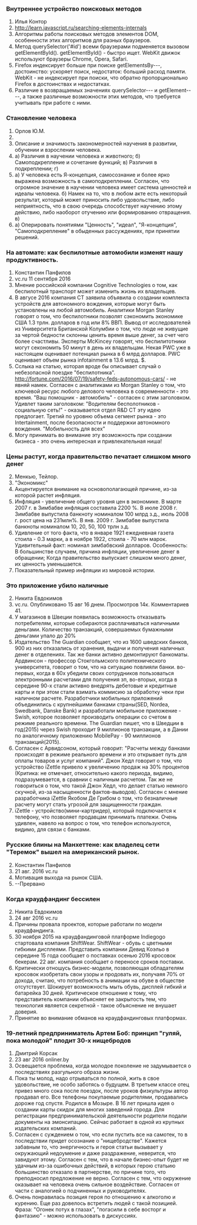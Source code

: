 ### Внутреннее устройство поисковых методов
1. Илья Контор
2. http://learn.javascript.ru/searching-elements-internals
3. Алгоритмы работы поисковых методов элементов DOM, особенности этих алгоритмов для разных браузеров.
4. Метод querySelector('#id') всеми браузерами подменяется вызовом getElementById(). getElementById() - быстро ищет. WebKit движок используют браузеры Chrome, Opera, Safari.
5. Firefox индексирует больше при поиске getElementsBy---, достоинство: ускоряет поиск, недостаток: больший расход памяти. WebKit - не индексирует при поиски, что обратно пропорционально Firefox в достоинствах и недостатках.
6. Различие в возвращаемых значениях querySelector--- и getElement----, а также различные возможности этих методов, что требуется учитывать при работе с ними.

### Становление человека
1. Орлов Ю.М.
2. 
3. Описание и значимость закономерностей научения в развитии, обучении и взрослении человека.
4. а) Различия в научении человека и животного; б) Самоподкрепление и сочетание функций; в) Различия в подкреплении; г) 
5. а) У человека есть Я-концепция, самосознание и более ярко выражена возможность в самоподкреплении. Согласен, что огромное значение в научении человека имеет система ценностей и идеалы человека. б) Намек на то, что в любом акте есть некоторый результат, который может приносить либо удовольствие, либо неприятность, что в свою очередь способствует научению этому действию, либо наоборот отучению или формированию отвращения. в) 
6. а) Оперировать понятиями "Ценность", "идеал", "Я-концепция", "Самоподкрепление" в обыденных рассуждениях, при принятии решений.

### На автомате: как беспилотные автомобили изменят нашу продуктивность.
1. Константин Панфилов
2. vc.ru 11 сентября 2016
3. Мнение российской компании Cognitive Technologies о том, как беспилотный транспорт может изменить жизнь их владельцев. 
4. В авгусе 2016 компания CT заявила объявила о создании комплекта устройств для автономного вождения, которые могут быть установлены на любой автомобиль. Аналитики Morgan Stanley говорят о том, что беспилотники позволят сэкономить экономике США 1.3 трлн. долларов в год или 8% ВВП. Вывод от исследователей из Университета Британской Колумбии о том, что люде не живущие за чертой бедности склонны ценить время выше денег, за счет чего более счастливы. Эксперты McKincey говорят, что беспилитотники могут секономить 50 минут в день их владельцам. Некая PWC уже в настоящем оценивает потенциал рынка в 6 млрд долларов. PWC оценивает объем рынка infotainment в 13.6 млрд. $. 
5. Сслыка на статью, которая вроде бы описывает случай о небезопасной поездке "беспилотника".  http://fortune.com/2016/07/19/safety-feds-autonomous-cars/ - не явняй намек. Согласен с аналитиками из Morgan Stanley о том, что ключевой ресурс любого делового человека в современности - это время. "Ваш помощник - автомобиль" - согласен с этим заголовком. Удивлет таким заголовком: "Водителям бесполотников - социальную сеть!" - оказывается отдел R&D CT эту идею предлогает. Третий по уровню объема сегмент рынка - это Intertainment, после безопасности и поддержки автономного вождения. "Мобильность для всех"
6. Могу принимать во внимание эту возможность при создании бизнеса - это очень интересная и привлекательная ниша!

### Цены растут, когда правительство печатает слишком много денег
2. Менкью, Тейлор.
3. "Экономикс"
4. Акцентируется внимание на основополагающей причине, из-за которой растет инфляция.
5. Инфляция - увеличение общего уровня цен в экономике. В марте 2007 г. в Зимбабве инфляция составила 2200 %. В июле 2008 г. Зимбабве выпустила банкноту номиналом 100 млрд з.д., июль 2008 г. рост цена на 231млн%. В янв. 2009 г. Зимбабве выпустила банкноты номиналом 10, 20, 50, 100 трлн з.д.
6. Удивление от того факта, что в январе 1921 ежедневная газета стоила - 0.3 марки, а в ноябре 1922, стоила - 70 млн марок. Удивительный факт: номинал зимбабвский долларов. Особенность: В большинстве случаем, причина инфляции, увеличение денег в обращении; Когда правительство выпускает слишком много денег, их ценность уменьшается.
7. Показательный пример инфляции из мировой истории.

### Это приложение убило наличные 
2. Никита Евдокимов
3. vc.ru. Опубликовано 15 авг 16 днем. Просмотров 14к. Комментариев 41.
4. У магазинов в Швеции появилась возможность отказывать потребителям, которые собираются расплачиваться наличными деньгами. Количество транзакций, совершаемых бумажными деньгами упало до 20%
5. Издательство The Guardian сообщает, что из 1600 шведских банков, 900 из них отказались от хранения, выдачи и получения наличных денег в отделениях. Так же банки активно демонтируют банкоматы. Ардвинсон - профессор Стокгольмского политехнического университета, говорит о том, что на ситуацию повлияли банки. во-первых, когда в 60х убедили своих сотрудников пользоваться электронными расчетами для получения зп, во-вторых, когда в середине 90-х стали активно внедрять дебетовые и кредитные карты и при этом стали взимать коммисию за обработку чеки при наличном расчете. Разработчики мобильных приложений объединились с крупнейшими банками страны(SED, Nordea, Swedbank, Danske Bank) и разработали мобильное приложение - Swish, которое позволяет производить операции со счетом в режиме реального времени. The Guardian пишет, что в Шведции в год(2015) через Swish проходит 9 миллионов транзакции, а в Дании по аналогичному приложению MobilePay - 90 миллионов транзакций(2015). 
6. Согласен с Арвидсоном, который говорит: "Расчеты между банками происходят в режиме реального времени и это открывает путь для оплаты товаров и услуг компаний". Джон Хедл говорит о том, что устройство iZettle привело к увеличению продаж на 30% процентов (Критика: не отмечает, относительно какого периода, видимо, подразумевается, в сравнии с наличным расчетом. Так же не говориться о том, что такой Джон Хедл, что делает статью немного скучной, из-за насыщенности фактов-выводов). Согласен с мнение разработчика iZettle Якобом Де Грибом о том, что безналичные расчету могут стать угрозой для защищенности граждан.
7. iZettle - устройство(мини-картридер), который подключается к телефону, что позволяет продавцам принимать платежи. Очень удивлен, навело на вопрос о том, что телефон используются, видимо, для связи с банками.
 
### Русские блины на Манхеттене: как владелец сети "Теремок" вышел на американский рынок.
2. Константин Панфилов 
3. 21 авг. 2016 vc.ru
4. Мотивация выхода на рынок США.
5. --Прервано
 
### Когда краудфандинг бессилен
2. Никита Евдокимов
3. 24 авг 2016 vc.ru
4. Причины провала проектов, которые работали по модели краудфандинга.
5. 30 ноября 2015 на краудфандинговой платформе Indiegogo стартовала компания ShiftWear. ShiftWear - обувь с цветными гибкими дисплеями. Представить компании Девид Коэльо в середине 15 года сообщает о поставках осенью 2016 кросовок бекерам. 22 авг. компания сообщает о переносе сроков поставки. 
6. Критически отношусь бизнес-модели, позволяющая обладателям кросовок изобретать свои узоры и продовать их, получаяя 70% от дохода, считаю, что потребность в анимации на обуве в обществе отсутствует. Шокирует возможность мыть обувь, дисплей гибкий и батарейка 30 дней. Критическое отношение к тому, что представитель компании объясняет ее закрытость тем, что технология является секретной - такое объяснение не внушает доверия.
7. Принятие во внимание обманов на краудфандинговых платформах. 

### 19-летний предприниматель Артем Боб: принцип "гуляй, пока молодой" плодит 30-х нищебродов
1. Дмитрий Корсак
2. 23 авг 2016 onliner.by
3. Освещается проблема, когда молодое поколение не задумывается о последствиях разгульного образа жизни.
4. Пока ты молод, надо отрываться по полной, жить в свое удовольствие, не особо заботясь о будущем. В третьем классе отец привез много сока после поездок, после уроков физкультуры автор продавал его. Все телефоны покупаемые родителями, продавались дороже год спустя. Родился в Мозыре. В 16 лет пришла идея о создании карты скидок для многих заведений города. Для регистрации предпринимательской деятельности родители подали документы на эмонсипацию. Сейчас работает в одной из крупных издательских компаний.
5. Согласен с суждением о том, что если пустить все на самотек, то в последствии придет осознание о "нищебродстве". Кажется забавным то, что энергичность и героя статьи вызывает у окружающий недоумение и даже раздражение, неверится, что завидуют этому. Согласен с тем, что в начале бизнес-опыт будет не удачным из-за ошибочных действий, в которых герою статьию большинство отказало в партнерстве, по причине того, что преподносил предложение не верно. Согласен с тем, что окружение оказывает на человека очень сильное воздействие. Согласен от части с аналогией о подчиненных и руководителях. 
6. Очень понравилась позиция героя по отношению к алкоголю и курению. Еще раз довелось встретить людей с такой позицией. Фраза: "Огонек потух в глазах", "погасили в себе восторг и фантазию" - можно использовать в дискуссиях.
